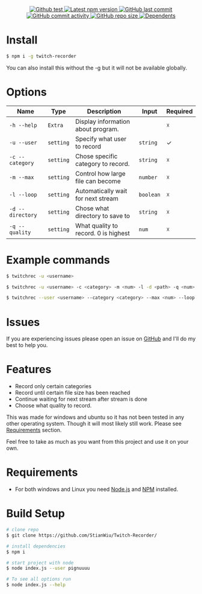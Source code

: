 <p align='center'>
    <a href="https://github.com/StianWiu/Twitch-Recorder/actions/workflows/codeql-analysis.yml">
        <img alt="Github test" src="https://github.com/StianWiu/Twitch-Recorder/actions/workflows/codeql-analysis.yml/badge.svg">
    </a>
    <a href='https://www.npmjs.com/package/twitch-recorder'>
        <img src='https://img.shields.io/npm/v/twitch-recorder.svg' alt='Latest npm version'>
        <img alt="GitHub last commit" src="https://img.shields.io/github/last-commit/stianwiu/twitch-recorder">
        <img alt="GitHub commit activity" src="https://img.shields.io/github/commit-activity/m/stianwiu/twitch-recorder">
        <img alt="GitHub repo size" src="https://img.shields.io/github/repo-size/stianwiu/twitch-recorder">
        <img src='https://img.shields.io/npm/dm/twitch-recorder.svg' alt='Dependents'>
    </a>
</p>

# Install

```bash
$ npm i -g twitch-recorder
```

You can also install this without the -g but it will not be available globally.

# Options

| **Name**         | **Type**  | **Description**                      | **Input** | **Required** |
| ---------------- | --------- | ------------------------------------ | --------- | ------------ |
| `-h --help`      | `Extra`   | Display information about program.   |           | ☓            |
| `-u --user`      | `setting` | Specify what user to record          | `string ` | ✓            |
| `-c --category`  | `setting` | Chose specific category to record.   | `string ` | ☓            |
| `-m --max`       | `setting` | Control how large file can become    | `number ` | ☓            |
| `-l --loop`      | `setting` | Automatically wait for next stream   | `boolean` | ☓            |
| `-d --directory` | `setting` | Chose what directory to save to      | `string ` | ☓            |
| `-q --quality`   | `setting` | What quality to record. 0 is highest | `num `    | ☓            |

# Example commands

```bash
$ twitchrec -u <username>

$ twitchrec -u <username> -c <category> -m <num> -l -d <path> -q <num>

$ twitchrec --user <username> --category <category> --max <num> --loop --directory <path> --quality <num>
```

# Issues

If you are experiencing issues please open an issue on [GitHub](https://github.com/StianWiu/Twitch-recorder/issues) and I'll do my best to help you.

# Features

- Record only certain categories
- Record until certain file size has been reached
- Continue waiting for next stream after stream is done
- Choose what quality to record.

This was made for windows and ubuntu so it has not been tested in any other operating system. Though it will most likely still work. Please see [Requirements](#requirements) section.

Feel free to take as much as you want from this project and use it on your own.

# Requirements

- For both windows and Linux you need [Node.js](https://nodejs.org/) and [NPM](https://nodejs.org/) installed.

# Build Setup

```bash
# clone repo
$ git clone https://github.com/StianWiu/Twitch-Recorder/

# install dependencies
$ npm i

# start project with node
$ node index.js --user pignuuuu

# To see all options run
$ node index.js --help
```
